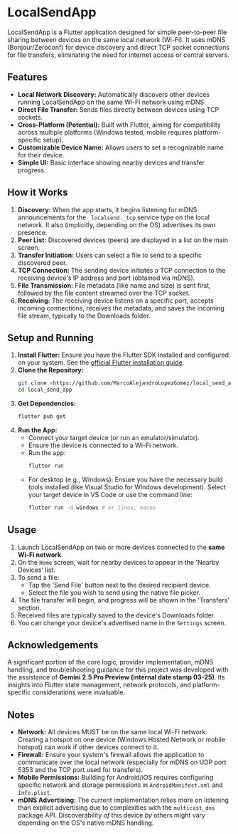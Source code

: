 # LocalSendApp

LocalSendApp is a Flutter application designed for simple peer-to-peer file sharing between devices on the same local network (Wi-Fi). It uses mDNS (Bonjour/Zeroconf) for device discovery and direct TCP socket connections for file transfers, eliminating the need for internet access or central servers.

## Features

*   **Local Network Discovery:** Automatically discovers other devices running LocalSendApp on the same Wi-Fi network using mDNS.
*   **Direct File Transfer:** Sends files directly between devices using TCP sockets.
*   **Cross-Platform (Potential):** Built with Flutter, aiming for compatibility across multiple platforms (Windows tested, mobile requires platform-specific setup).
*   **Customizable Device Name:** Allows users to set a recognizable name for their device.
*   **Simple UI:** Basic interface showing nearby devices and transfer progress.

## How it Works

1.  **Discovery:** When the app starts, it begins listening for mDNS announcements for the `_localsend._tcp` service type on the local network. It also (implicitly, depending on the OS) advertises its own presence.
2.  **Peer List:** Discovered devices (peers) are displayed in a list on the main screen.
3.  **Transfer Initiation:** Users can select a file to send to a specific discovered peer.
4.  **TCP Connection:** The sending device initiates a TCP connection to the receiving device's IP address and port (obtained via mDNS).
5.  **File Transmission:** File metadata (like name and size) is sent first, followed by the file content streamed over the TCP socket.
6.  **Receiving:** The receiving device listens on a specific port, accepts incoming connections, receives the metadata, and saves the incoming file stream, typically to the Downloads folder.

## Setup and Running

1.  **Install Flutter:** Ensure you have the Flutter SDK installed and configured on your system. See the [official Flutter installation guide](https://docs.flutter.dev/get-started/install).
2.  **Clone the Repository:**
    ```bash
    git clone <https://github.com/MarcoAlejandroLopezGomez/local_send_app.git>
    cd local_send_app
    ```
3.  **Get Dependencies:**
    ```bash
    flutter pub get
    ```
4.  **Run the App:**
    *   Connect your target device (or run an emulator/simulator).
    *   Ensure the device is connected to a Wi-Fi network.
    *   Run the app:
        ```bash
        flutter run
        ```
    *   For desktop (e.g., Windows): Ensure you have the necessary build tools installed (like Visual Studio for Windows development). Select your target device in VS Code or use the command line:
        ```bash
        flutter run -d windows # or linux, macos
        ```

## Usage

1.  Launch LocalSendApp on two or more devices connected to the **same Wi-Fi network**.
2.  On the `Home` screen, wait for nearby devices to appear in the 'Nearby Devices' list.
3.  To send a file:
    *   Tap the 'Send File' button next to the desired recipient device.
    *   Select the file you wish to send using the native file picker.
4.  The file transfer will begin, and progress will be shown in the 'Transfers' section.
5.  Received files are typically saved to the device's Downloads folder.
6.  You can change your device's advertised name in the `Settings` screen.

## Acknowledgements

A significant portion of the core logic, provider implementation, mDNS handling, and troubleshooting guidance for this project was developed with the assistance of **Gemini 2.5 Pro Preview (internal date stamp 03-25)**. Its insights into Flutter state management, network protocols, and platform-specific considerations were invaluable.

## Notes

*   **Network:** All devices MUST be on the same local Wi-Fi network. Creating a hotspot on one device (Windows Hosted Network or mobile hotspot) can work if other devices connect to it.
*   **Firewall:** Ensure your system's firewall allows the application to communicate over the local network (especially for mDNS on UDP port 5353 and the TCP port used for transfers).
*   **Mobile Permissions:** Building for Android/iOS requires configuring specific network and storage permissions in `AndroidManifest.xml` and `Info.plist`.
*   **mDNS Advertising:** The current implementation relies more on listening than explicit advertising due to complexities with the `multicast_dns` package API. Discoverability *of* this device *by* others might vary depending on the OS's native mDNS handling.

